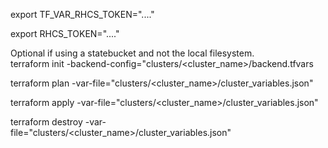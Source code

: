export TF_VAR_RHCS_TOKEN="...."

export RHCS_TOKEN="...."

Optional if using a statebucket and not the local filesystem.  
terraform init -backend-config="clusters/<cluster_name>/backend.tfvars

terraform plan -var-file="clusters/<cluster_name>/cluster_variables.json"

terraform apply -var-file="clusters/<cluster_name>/cluster_variables.json"

terraform destroy -var-file="clusters/<cluster_name>/cluster_variables.json"